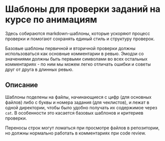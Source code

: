 # Шаблоны для проверки заданий на курсе по анимациям

Здесь собираются markdown-шаблоны, которые ускоряют процесс проверки и помогают сохранять единый стиль и структуру проверок.

Базовые шаблоны первичной и вторичной проверки должны использоваться как основные комментарии в ревью. Эмодзи со значениями должны быть первыми символами во всех остальных комментариях - по ним мы можем легко отличать ошибки и советы друг от друга в длинных ревью.


## Описание

Шаблоны поделены на файлы, начинающиеся с цифр (для основных файлов) либо с буквы и номера задания (для чеклистов), и лежат в одной директории, чтобы было удобно получать их содержимое через `cat`. В особенности это касается базовых шаблонов и критериев проверки.

Переносы строк могут ломаться при просмотре файлов в репозитории, но должны нормально работать в комментариях при code review.

